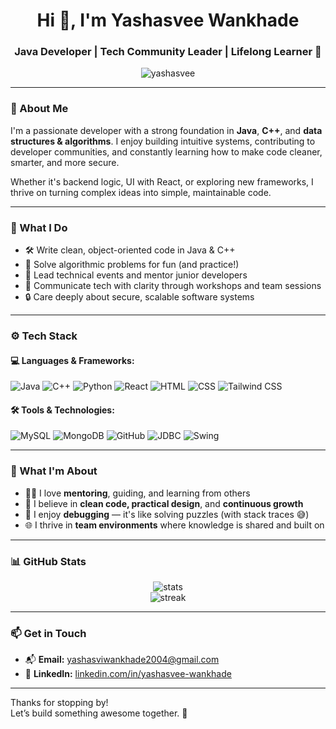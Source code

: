 <h1 align="center">Hi 👋, I'm Yashasvee Wankhade</h1>
<h3 align="center">Java Developer | Tech Community Leader | Lifelong Learner 🌱</h3>

<p align="center">
  <img src="https://komarev.com/ghpvc/?username=YashasveeWankhade&label=Profile%20views&color=0e75b6&style=flat" alt="yashasvee" />
</p>

---

### 👋 About Me

I'm a passionate developer with a strong foundation in **Java**, **C++**, and **data structures & algorithms**. I enjoy building intuitive systems, contributing to developer communities, and constantly learning how to make code cleaner, smarter, and more secure.

Whether it's backend logic, UI with React, or exploring new frameworks, I thrive on turning complex ideas into simple, maintainable code.

---

### 💼 What I Do

- 🛠️ Write clean, object-oriented code in Java & C++
- 🎯 Solve algorithmic problems for fun (and practice!)
- 👥 Lead technical events and mentor junior developers
- 📣 Communicate tech with clarity through workshops and team sessions
- 🔒 Care deeply about secure, scalable software systems

---

### ⚙️ Tech Stack

#### 💻 Languages & Frameworks:
![Java](https://img.shields.io/badge/Java-%23ED8B00.svg?style=flat-square&logo=java&logoColor=white)
![C++](https://img.shields.io/badge/C++-%2300599C.svg?style=flat-square&logo=c%2B%2B&logoColor=white)
![Python](https://img.shields.io/badge/Python-3670A0?style=flat-square&logo=python&logoColor=white)
![React](https://img.shields.io/badge/React-20232A?style=flat-square&logo=react&logoColor=61DAFB)
![HTML](https://img.shields.io/badge/HTML5-E34F26?style=flat-square&logo=html5&logoColor=white)
![CSS](https://img.shields.io/badge/CSS3-1572B6?style=flat-square&logo=css3&logoColor=white)
![Tailwind CSS](https://img.shields.io/badge/Tailwind_CSS-38B2AC?style=flat-square&logo=tailwind-css&logoColor=white)

#### 🛠️ Tools & Technologies:
![MySQL](https://img.shields.io/badge/MySQL-005C84?style=flat-square&logo=mysql&logoColor=white)
![MongoDB](https://img.shields.io/badge/MongoDB-4EA94B?style=flat-square&logo=mongodb&logoColor=white)
![GitHub](https://img.shields.io/badge/GitHub-%23121011.svg?style=flat-square&logo=github&logoColor=white)
![JDBC](https://img.shields.io/badge/JDBC-blue?style=flat-square)
![Swing](https://img.shields.io/badge/Java%20Swing-UI-orange?style=flat-square)

---

### 🤝 What I'm About

- 🧑‍🏫 I love **mentoring**, guiding, and learning from others
- 🧠 I believe in **clean code, practical design**, and **continuous growth**
- 🧩 I enjoy **debugging** — it's like solving puzzles (with stack traces 😅)
- 🌐 I thrive in **team environments** where knowledge is shared and built on

---

### 📊 GitHub Stats

<p align="center">
  <img src="https://github-readme-stats.vercel.app/api?username=YashasveeWankhade&show_icons=true&theme=tokyonight" alt="stats" />
  <br/>
  <img src="https://github-readme-streak-stats.herokuapp.com/?user=YashasveeWankhade&theme=tokyonight" alt="streak" />
</p>

---

### 📫 Get in Touch

- 📬 **Email:** yashasviwankhade2004@gmail.com  
- 💼 **LinkedIn:** [linkedin.com/in/yashasvee-wankhade](https://linkedin.com/in/yashasvee-wankhade)

---

Thanks for stopping by!  
Let’s build something awesome together. 🚀
